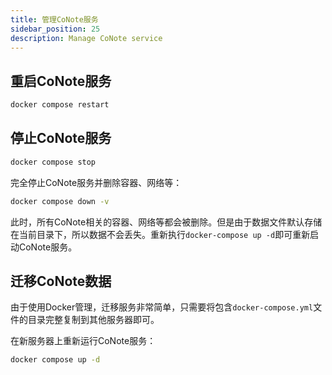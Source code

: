 ```yaml
---
title: 管理CoNote服务
sidebar_position: 25
description: Manage CoNote service
---
```


## 重启CoNote服务

```bash
docker compose restart
```

## 停止CoNote服务

```bash
docker compose stop
```

完全停止CoNote服务并删除容器、网络等：

```bash
docker compose down -v
```

此时，所有CoNote相关的容器、网络等都会被删除。但是由于数据文件默认存储在当前目录下，所以数据不会丢失。重新执行`docker-compose up -d`即可重新启动CoNote服务。

## 迁移CoNote数据

由于使用Docker管理，迁移服务非常简单，只需要将包含`docker-compose.yml`文件的目录完整复制到其他服务器即可。

在新服务器上重新运行CoNote服务：

```bash
docker compose up -d
```
